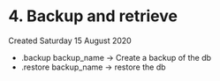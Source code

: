 # 4. Backup and retrieve
Created Saturday 15 August 2020


* .backup backup_name → Create a backup of the db
* .restore backup_name → restore the db


